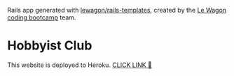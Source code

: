 Rails app generated with [lewagon/rails-templates](https://github.com/lewagon/rails-templates), created by the [Le Wagon coding bootcamp](https://www.lewagon.com) team.

# Hobbyist Club
This website is deployed to Heroku. [CLICK LINK 🤛](https://hobbyist-club.herokuapp.com/) 
